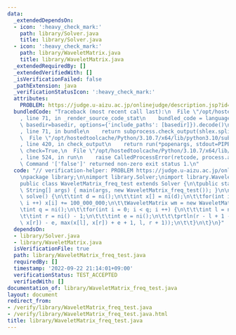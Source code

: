 ```yaml
---
data:
  _extendedDependsOn:
  - icon: ':heavy_check_mark:'
    path: library/Solver.java
    title: library/Solver.java
  - icon: ':heavy_check_mark:'
    path: library/WaveletMatrix.java
    title: library/WaveletMatrix.java
  _extendedRequiredBy: []
  _extendedVerifiedWith: []
  _isVerificationFailed: false
  _pathExtension: java
  _verificationStatusIcon: ':heavy_check_mark:'
  attributes:
    PROBLEM: https://judge.u-aizu.ac.jp/onlinejudge/description.jsp?id=2674
  bundledCode: "Traceback (most recent call last):\n  File \"/opt/hostedtoolcache/Python/3.10.7/x64/lib/python3.10/site-packages/onlinejudge_verify/documentation/build.py\"\
    , line 71, in _render_source_code_stat\n    bundled_code = language.bundle(stat.path,\
    \ basedir=basedir, options={'include_paths': [basedir]}).decode()\n  File \"/opt/hostedtoolcache/Python/3.10.7/x64/lib/python3.10/site-packages/onlinejudge_verify/languages/user_defined.py\"\
    , line 71, in bundle\n    return subprocess.check_output(shlex.split(command))\n\
    \  File \"/opt/hostedtoolcache/Python/3.10.7/x64/lib/python3.10/subprocess.py\"\
    , line 420, in check_output\n    return run(*popenargs, stdout=PIPE, timeout=timeout,\
    \ check=True,\n  File \"/opt/hostedtoolcache/Python/3.10.7/x64/lib/python3.10/subprocess.py\"\
    , line 524, in run\n    raise CalledProcessError(retcode, process.args,\nsubprocess.CalledProcessError:\
    \ Command '['false']' returned non-zero exit status 1.\n"
  code: "// verification-helper: PROBLEM https://judge.u-aizu.ac.jp/onlinejudge/description.jsp?id=2674\n\
    \npackage library;\n\nimport library.Solver;\nimport library.WaveletMatrix;\n\n\
    public class WaveletMatrix_freq_test extends Solver {\n\tpublic static void main(final\
    \ String[] args) { main(args, new WaveletMatrix_freq_test()); }\n\n\tpublic void\
    \ solve() {\n\t\tint d = ni();\n\t\tint x[] = ni(d);\n\t\tfor(int i = 0; i < d;\
    \ i ++) x[i] += 100_000_000;\n\t\tWaveletMatrix wm = new WaveletMatrix(x);\n\t\
    \tint q = ni();\n\t\tfor(int i = 0; i < q; i ++) {\n\t\t\tint l = ni() - 1;\n\t\
    \t\tint r = ni() - 1;\n\t\t\tint e = ni();\n\t\t\tprtln(r - l + 1 - wm.rangeFreq(min(x[l],\
    \ x[r]) - e, max(x[l], x[r]) + e + 1, l, r + 1));\n\t\t}\n\t}\n}"
  dependsOn:
  - library/Solver.java
  - library/WaveletMatrix.java
  isVerificationFile: true
  path: library/WaveletMatrix_freq_test.java
  requiredBy: []
  timestamp: '2022-09-22 21:14:01+09:00'
  verificationStatus: TEST_ACCEPTED
  verifiedWith: []
documentation_of: library/WaveletMatrix_freq_test.java
layout: document
redirect_from:
- /verify/library/WaveletMatrix_freq_test.java
- /verify/library/WaveletMatrix_freq_test.java.html
title: library/WaveletMatrix_freq_test.java
---
```

